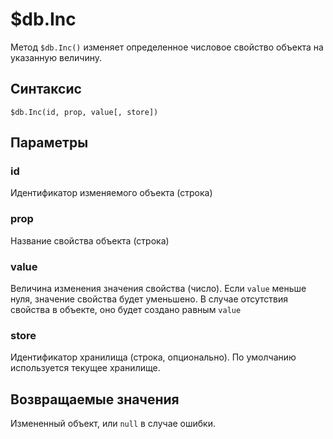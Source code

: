 # $db.Inc
Метод `$db.Inc()` изменяет определенное числовое свойство объекта на указанную величину.  

## Синтаксис  

```
$db.Inс(id, prop, value[, store])
```  

## Параметры

### id   
Идентификатор изменяемого объекта (строка)  

### prop  
Название свойства объекта (строка)  

### value
Величина изменения значения свойства (число). Если `value` меньше нуля, значение свойства будет уменьшено. В случае отсутствия свойства в объекте, оно будет создано равным `value`    

### store  
Идентификатор хранилища (строка, опционально). По умолчанию используется текущее хранилище.  

## Возвращаемые значения  
Измененный объект, или `null` в случае ошибки.
